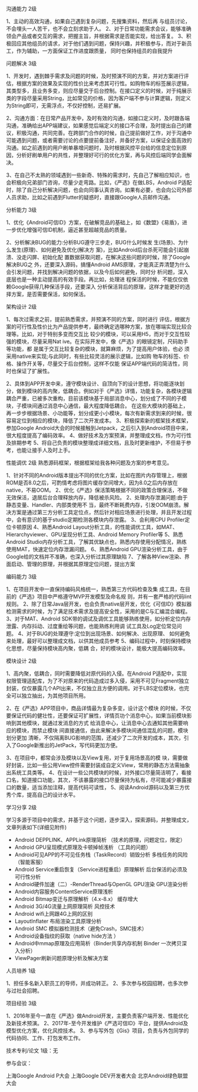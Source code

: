 沟通能力 2级 

1、主动的高效沟通，如果自己遇到复杂问题，先搜集资料，然后再 与组员讨论，不会埋头一人苦干，也不会立刻求助于人。 
2、对于日常功能需求会议，能够准确领会产品或者交互的需求，把握主旨，并根据需求是否能实现，给出答复。 
3、积极回应其他组员的请求，对于他们遇到问题，保持兴趣，并积极参与，而对于新员工，作为辅助，一方面保证工作进度跟质量， 同时也保持组员的自我提升

问题解决 3级 

1、开发时，遇到棘手需求及问题的时候，及时预演不同的方案，并对方案进行评估，根据方案的效果及实现的性价比来考虑其可行性。如购物车的标签展示逻辑，其类型多，且业务多变，则应尽量交于后台控制。在接口定义的时候，对于纯展示类的字段尽量采用String，比如常见的价格，因为客户端不参与计算逻辑，则定义为String即可，无需浮点，不仅好控制，还易扩展。

2、沟通方面：在日常产品开发中，及时有效的沟通，如接口定义时，及时跟各端沟通，准确给出APP端建议，如果感觉后端定义的接口不合理，及时提出自己的建议，积极沟通，共同完善。在跨部门合作的时候，自己提前做好工作，对于沟通中可能遇到问题，或者需要讨论的点要提前备注好，并备好方案，以保证全面高效的沟通。如之前遇到的用户刷单暴增问题时，及时根据风控平台给的信息定位到原因，分析好刷单用户的共性，并整理好可行的优化方案，再与风控后端同学会面解决。

3、在自己不太熟的领域遇到一些新奇、特殊的需求时，先自己了解相应知识，也会积极向兄弟部门咨询，尽量少走弯路。比如，《严选》在做LBS，Android P适配时，除了自己分析解决问题，也会向同事认真咨询。如果有必要，也会向公司外部人员求助，比如之前遇到Flutter的疑惑时，直接跟Google人员邮件沟通。


分析能力 3级

1、优化《Android可信ID》方案，在破解竞品的基础上，如《数盟》《易盾》，进一步优化增强可信ID机制，逼近甚至超越竞品的质量。

2、分析解决BUG的能力:分析BUG遵守三步走，BUG什么时候发 生(场景)、为什么发生(原理)、如何避免及优化(解决方 案)，比如Android后台杀死可能会引起崩溃、没走闪屏、初始化配 置数据获取问题，在解决这些问题的时候，除了Google解决BUG之 外，还要深入源码，搞懂Android AMS原理，才能真正弄清楚为什么 会引发问题，并找到解决问题的依据，以及今后如何避免，同时分 析问题，深入底层也是一种主动提高的有效手段。再比如，处理进 程保活的时候，不能仅仅依赖Google获得几种保活手段，还要深入 分析保活背后的原理，这样才能更好的选择方案，是否需要保活，如何保活。


架构设计 2级

1、每次过需求之前，提前熟悉需求，并预演不同的方案，同时进行 评估，根据方案的可行性及性价比为产品提供参考，最终确定选哪种方案，放在哪端实现比较合理等。比如，对于特别多变而交互比 较少的模块，可以采用H5，而对于交互性较强的模块，尽量采用Nat ive。在实际开发中，像《严选》的眼镜定制，尺码助手等功能，都 是属于交互比较复杂的模块，就算麻烦，为了提高用户体验，也必 须采用native来实现;与此同时，有些比较灵活的展示逻辑，比如购 物车的标签、价格、操作开关等，尽量交于后台控制，这样不仅能 保证APP端代码的简洁性，同时也保证了扩展性。

2、具体到APP开发中来，遵守模块设计、自顶向下的设计思想，将功能逐块划分，做到模块的高内聚，低耦合。例如对于《严选》详情，功能复杂，各模块逻辑耦合严重，已被多次重构，目前该模块基于局部消息中心，划分成了不同的子模块，子模块间通过消息中心通信，最大程度降低耦合。 在这些大模块的基础上，再一步步根据场景、小功能等，划分成更小小模块，每次有新需求到来的时候，很容易定位到相应的模块，降低了二次开发成本。
3、积极探索新的框架技术框架，参加Google Android大会的时候接触到Jetpack，之后引入到Android项目中来，很大程度提高了编码效率。
4、做好技术及方案预演，并整理成文档，作为可行性及排期参考
5、将自己负责的模块整理成详细文档，且及时更新维护，不但易于参考，也能让接手人及时上手。


 性能调优 2级  熟悉源码框架，根据框架给我各种问题及方案的参考意见。

1、针对不同的Android版本提出不同的优化方案，比如在图片内存管理上，根据ROM是否8.0之后，可酌情考虑将图片缓存空间增大，因为8.0之后内存放在native，不易OOM。
2、优化《严选》保活策略根据不同的政策合理保活，不做无效保活，退居后台合理释放内存，降低被杀风险。
2、处理内存泄漏问题:由于静态变量、Handler、内部类使用不 当，最终不断耗费内存，引发OOM崩溃。解决方案是通过第三方分析工具定位点，然后针对相应场景进行处理，并且开发过程中，会有意识的基于studio定期检测各模块内存泄露。
3、会利用CPU Profiler定位卡顿原因
4、熟悉Android Layout分析工具，的性能调优工具，如MAT、Hierarchyviewer、GPU呈现分析工具、Android Memory Profiler等
5、熟悉Android Studio内存分析工具，了解其优缺点也，熟悉内存使用分配情况，熟练使用MAT，快速定位内存泄漏问题。
6、熟悉Android GPU渲染分析工具，由于Google给的文档并不准确，也深入分析过其原理缺陷
7、了解各种View渲染、界面启动、管理的原理，并根据其原理定位问题，提出方案


编码能力 3级

1、在项目开发中一直保持编码风格统一，熟悉第三方代码检查及集 成工具，在目前的《严选》项目中严格遵守MVP开发模型及命名规 则，并有一套严格的代码lint规则。
2、除了日常Java层开发，也会负责native层开发，优化《可信ID》模拟器检测需求的时候，为了满足技术需求及提高安全性，采用的是C与汇编混合编程。
3、对于MAT、Android SDK带的调试及调优工具能够熟练使用，如分析定位内存泄露、内存抖动、过度重绘等问题，也能熟练利用调 试工具及Log定位常见问题。
4、对于BUG的处理遵守:定位到出现场景、如何解决、出现原理、 如何避免来处理，最好可以整理成文档，以供其他成员参考
5、编码过程中，时刻保持模块化思想，尽量保持模块高内聚，低耦 合，好的模块设计，能极大提高编码效率。


模块设计 2级
 
1、高内聚，低耦合，同时需要降低对原代码的入侵。在Android P适配中，实现权限管理适配库，为了不对原来的代码造成过多入侵，采用不可见Fragment独立封装，仅仅暴露几个API出来，不仅独立且方便的调用。对于LBS定位模块，也完全可以独立抽出，为其他项目所用。

2、在《严选》APP项目中，商品详情最为复杂多变，设计这个模块 的时候，不仅要保证代码的健壮性，还要保证可扩展性，详情页功个消息中心，如果当前模块影响到其他模块，就通过发消息的方式 给消息中心，让消息中心去通知其他需要响应的模块，而禁止模块 间直接通信，由此来解决多模块间通信混乱的问题，模块划分更加 清晰，不仅隔离BUG影响的范围，还减少了二次开发的成本，其次，引入了Google新推出的JetPack，写代码更加方便。

3、在项目中，都常会涉及模块以及View复用，对于复用场景高的模 块，需要做好封装，比如一些公用View控件需要封装成自定义View，常用的静态方法需抽象出系统工具类等。
4、在设计一些公共模块的时候，对外接口尽量简洁明了，看接口名，知道接口功能，其次，不该暴露的接口尽量保持为私有，尽可能减少暴露接口的数量，适当添加注释，提高代码可读性，
5、阅读Android源码以及第三方优秀个库，提高自己的设计水平。


学习分享 2级

学习多源于项目中的需求，并基于这个问题，逐步深入，探索源码，并整理成文，文章列表如下(详细见附件)

* Android DEPPLINK、APPLink原理简析  （技术的原理，问题定位，限定）
* Android GPU呈现模式原理及卡顿掉帧浅析 （工具的问题）
* Android可见APP的不可见任务栈（TaskRecord）销毁分析    多栈任务的风险（智能客服）
* Android Service重启恢复（Service进程重启）原理解析   后台保活的必须及可行性分析
* Android硬件加速（二）-RenderThread与OpenGL GPU渲染  GPU渲染分析
* Android内容服务ContentService原理浅析
* Android Bitmap变迁与原理解析（4.x-8.x） 缓存增大
* Android 3G/4G流量上网原理简析       风控技术
* Android wifi上网跟4G上网的区别
* LayoutInflater 布局渲染工具原理分析
* Android SMC 模拟器检测技术（避免Crash，SMC技术）
* Android设备指纹的获取（native hide方法 ）
* Android中mmap原理及应用简析（Binder共享内存机制 Binder 一次拷贝深入分析）
* ViewPager刷新问题原理分析及解决方案

人员培养 1级

1、担任多名新入职员工的导师，并成功转正。 
2、多次参与校园招聘，也多次参与过社会招聘。

项目经验 3级

1、2016年至今一直在《严选》做Android开发，主要负责客户端开发、性能优化及新技术预演。 
2、2017年-至今开发维护《严选可信ID》平台，提供Android及模型优化方案，优化风控技术。
3、参与写外包《Gis》项目，负责与外包同学的代码协同、工作、打包发布工作。

技术专利/论文 1级：无


参与会议：

上海Google Android P大会
上海Google DEV开发者大会
北京Android绿色联盟大会